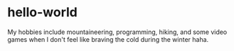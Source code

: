 # hello-world

My hobbies include mountaineering, programming, hiking, and some video games when I don't feel like braving the cold during the winter haha. 
